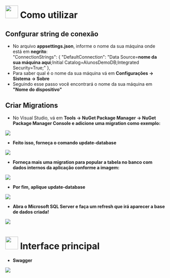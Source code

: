 # <img height="40" src="https://user-images.githubusercontent.com/84249945/219471082-bba3510e-ee6d-4a6e-bf78-d7afc692043e.png"/> Como utilizar
## Confgurar string de conexão
* No arquivo <strong>appsettings.json</strong>, informe o nome da sua máquina onde está em <strong>negrito</strong>: <br/>
"ConnectionStrings": {
    "DefaultConnection": "Data Source=<strong>nome da sua máquina aqui</strong>;Initial Catalog=AlunosDemoDB;Integrated Security=True;"
  },
 * Para saber qual é o nome da sua máquina vá em <strong>Configurações -> Sistema -> Sobre</strong>
 * Seguindo esse passo você encontrará o nome da sua máquina em <strong>"Nome do dispositivo"</strong>

## Criar Migrations
* No Visual Studio, vá em <strong>Tools -> NuGet Package Manager -> NuGet Package Manager Console</stron> e adicione uma <strong>migration</strong> como exemplo:
<img src="https://user-images.githubusercontent.com/84249945/219690437-0934a9a0-25c4-4705-87a2-a1a814708682.png" />

* Feito isso, forneça o comando <strong>update-database</strong>
<img src="https://user-images.githubusercontent.com/84249945/219691257-b92f188f-dee0-4b97-9c98-b579edd011cd.png" />

* Forneça mais uma migration para popular a tabela no banco com dados internos da aplicação conforme a imagem:
<img src="https://user-images.githubusercontent.com/84249945/219692011-3504325f-6f28-4322-942a-51a29a6718e5.png" />

* Por fim, aplique <strong>update-database</strong>
<img src="https://user-images.githubusercontent.com/84249945/219692503-e7043600-6f92-41f8-ab9c-a441bb5f020e.png" />

* Abra o Microsoft SQL Server e faça um <strong>refresh</strong> que irá aparecer a base de dados criada!
<img src="https://user-images.githubusercontent.com/84249945/219694945-c05427c4-dcff-4624-b643-a558075297c1.png" />


# <img height="40" src="https://user-images.githubusercontent.com/84249945/219472955-662ddcff-d808-41c3-a3c0-7b467af638b9.png" /> Interface principal
* Swagger
<img src="https://user-images.githubusercontent.com/84249945/219474983-4d1242f1-caff-4951-a7d6-95048cf7a334.jpg" />
